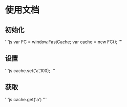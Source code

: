 # 使用文档

## 初始化

'''js
var FC = window.FastCache;
var cache = new FC();
'''

## 设置

'''js
cache.set('a',100);
'''

## 获取

'''js
cache.get('a')
'''